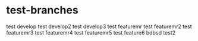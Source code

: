 # test-branches
test develop
test develop2
test develop3
test featuremr
test featuremr2
test featuremr3
test featuremr4
test featuremr5
test feature6
bdbsd
test2
